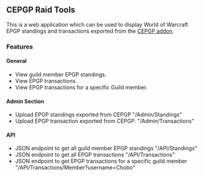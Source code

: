 ## CEPGP Raid Tools

This is a web application which can be used to display World of Warcraft EPGP standings and transactions exported from the [CEPGP addon](https://github.com/Alumian/CEPGP).

### Features

#### General 
* View guild member EPGP standings.
* View EPGP transactions.
* View EPGP transactions for a specific Guild member.

#### Admin Section
* Upload EPGP standings exported from CEPGP "/Admin/Standings"
* Upload EPGP transaction exported from CEPGP. "/Admin/Transactions"

#### API 
* JSON endpoint to get all guild member EPGP standings "/API/Standings"
* JSON endpoint to get all EPGP transactions "/API/Transactions"
* JSON endpoint to get EPGP transactions for a specific guild member "/API/Transactions/Member?username=Chobo"
